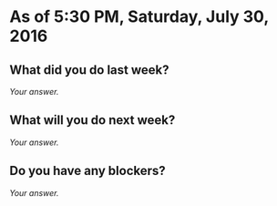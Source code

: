 # As of 5:30 PM, Saturday, July 30, 2016

## What did you do last week?

*Your answer.*

## What will you do next week?

*Your answer.*

## Do you have any blockers?

*Your answer.*

